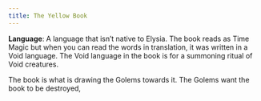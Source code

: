 ```yaml
---
title: The Yellow Book
---
```


**Language**: A language that isn’t native to Elysia. The book reads as Time Magic but when you can read the words in translation, it was written in a Void language. The Void language in the book is for a summoning ritual of Void creatures. 

The book is what is drawing the Golems towards it. The Golems want the book to be destroyed, 